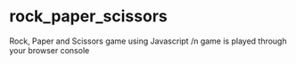 # rock_paper_scissors
Rock, Paper and Scissors game using Javascript /n game is played through your browser console